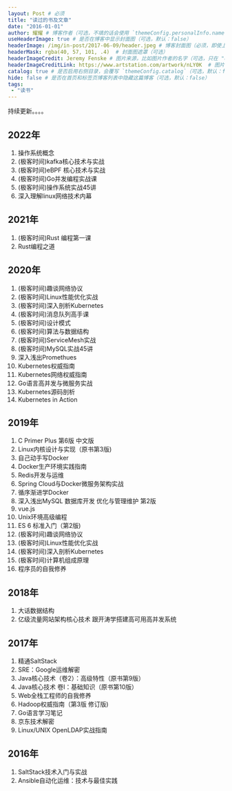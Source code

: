 ```yaml
---
layout: Post # 必须
title: "读过的书及文章"
date: "2016-01-01"
author: 耀耀 # 博客作者（可选，不填的话会使用 `themeConfig.personalInfo.name`）
useHeaderImage: true # 是否在博客中显示封面图（可选，默认：false）
headerImage: /img/in-post/2017-06-09/header.jpeg # 博客封面图（必须，即使上一项选了 false，因为图片也需要在首页显示）
headerMask: rgba(40, 57, 101, .4)  # 封面图遮罩（可选）
headerImageCredit: Jeremy Fenske # 图片来源，比如图片作者的名字（可选，只在 "useHeaderImage: true" 时有效）
headerImageCreditLink: https://www.artstation.com/artwork/nLY0K  # 图片来源的链接（可选，只在 "useHeaderImage: true" 时有效）
catalog: true # 是否启用右侧目录，会覆写 `themeConfig.catalog`（可选，默认：false）
hide: false # 是否在首页和标签页博客列表中隐藏这篇博客（可选，默认：false）
tags:
 - "读书"
---
```


持续更新。。。。


## 2022年
1. 操作系统概念
2. (极客时间)kafka核心技术与实战
3. (极客时间)eBPF 核心技术与实战
4. (极客时间)Go并发编程实战课
5. (极客时间)操作系统实战45讲
6. 深入理解linux网络技术内幕

## 2021年
1. (极客时间)Rust 编程第一课
2. Rust编程之道

## 2020年
1. (极客时间)趣谈网络协议
2. (极客时间)Linux性能优化实战
3. (极客时间)深入剖析Kubernetes
4. (极客时间)消息队列高手课
5. (极客时间)设计模式
6. (极客时间)算法与数据结构
7. (极客时间)ServiceMesh实战
8. (极客时间)MySQL实战45讲
9. 深入浅出Promethues
10. Kubernetes权威指南
11. Kubernetes网络权威指南
12. Go语言高并发与微服务实战
13. Kubernetes源码剖析
14. Kubernetes in Action

## 2019年
1. C Primer Plus 第6版 中文版
2. Linux内核设计与实现（原书第3版)
3. 自己动手写Docker
4. Docker生产环境实践指南
5. Redis开发与运维
6. Spring Cloud与Docker微服务架构实战 
7. 循序渐进学Docker
8. 深入浅出MySQL 数据库开发 优化与管理维护 第2版
9. vue.js
10. Unix环境高级编程
11. ES 6 标准入门（第2版)
12. (极客时间)趣谈网络协议
13. (极客时间)Linux性能优化实战
14. (极客时间)深入剖析Kubernetes
15. (极客时间)计算机组成原理
16. 程序员的自我修养

## 2018年
1. 大话数据结构
2. 亿级流量网站架构核心技术 跟开涛学搭建高可用高并发系统

## 2017年
1. 精通SaltStack
2. SRE：Google运维解密
3. Java核心技术（卷2）：高级特性（原书第9版）
4. Java核心技术 卷I：基础知识（原书第10版）
5. Web全栈工程师的自我修养
6. Hadoop权威指南（第3版 修订版)
7. Go语言学习笔记
8. 京东技术解密
9. Linux/UNIX OpenLDAP实战指南
 
## 2016年
1. SaltStack技术入门与实战
2. Ansible自动化运维：技术与最佳实践
